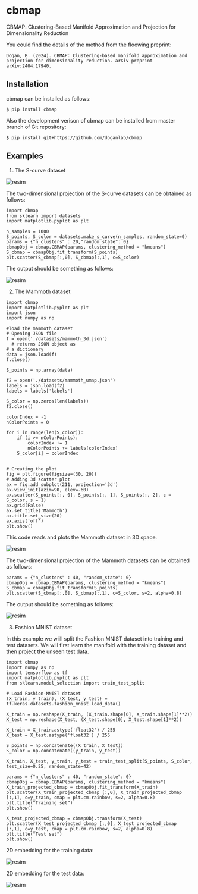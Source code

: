 # cbmap
CBMAP: Clustering-Based Manifold Approximation and Projection for Dimensionality Reduction

You could find the details of the method from the floowing preprint:

```
Dogan, B. (2024). CBMAP: Clustering-based manifold approximation and projection for dimensionality reduction. arXiv preprint arXiv:2404.17940.
```
Installation
--------

cbmap can be installed as follows:

    $ pip install cbmap

Also the development verison of cbmap can be installed from master branch of Git repository:

    $ pip install git+https://github.com/doganlab/cbmap

Examples
--------
1. The S-curve dataset

![resim](https://github.com/doganlab/cbmap/assets/26445624/d0fbf7e7-a757-482b-baae-585d98de5521)

The two-dimensional projection of the S-curve datasets can be obtained as follows:

```{python}
import cbmap
from sklearn import datasets
import matplotlib.pyplot as plt

n_samples = 1000
S_points, S_color = datasets.make_s_curve(n_samples, random_state=0)
params = {"n_clusters" : 20,"random_state": 0}
cbmapObj = cbmap.CBMAP(params, clustering_method = "kmeans")
S_cbmap = cbmapObj.fit_transform(S_points)
plt.scatter(S_cbmap[:,0], S_cbmap[:,1], c=S_color)
```

The output should be something as follows:

![resim](https://github.com/doganlab/cbmap/assets/26445624/56d94380-5b60-4739-b8a0-3a291557c069)

2. The Mammoth dataset

```{python}
import cbmap
import matplotlib.pyplot as plt
import json
import numpy as np

#load the mammoth dataset
# Opening JSON file
f = open('./datasets/mammoth_3d.json')
  # returns JSON object as 
# a dictionary
data = json.load(f)
f.close()

S_points = np.array(data)

f2 = open('./datasets/mammoth_umap.json')
labels = json.load(f2)
labels = labels['labels']

S_color = np.zeros(len(labels))
f2.close()

colorIndex = -1
nColorPoints = 0

for i in range(len(S_color)):
    if (i >= nColorPoints):
        colorIndex += 1
        nColorPoints += labels[colorIndex]
    S_color[i] = colorIndex


# Creating the plot
fig = plt.figure(figsize=(30, 20))
# Adding 3d scatter plot
ax = fig.add_subplot(211, projection='3d')
ax.view_init(azim=90, elev=-60)
ax.scatter(S_points[:, 0], S_points[:, 1], S_points[:, 2], c = S_color, s = 1)
ax.grid(False)
ax.set_title('Mammoth')
ax.title.set_size(20)
ax.axis('off')
plt.show()
```
This code reads and plots the Mammoth dataset in 3D space.

![resim](https://github.com/doganlab/cbmap/assets/26445624/33e745a3-678f-4b16-b279-30aae4d8a926)


The two-dimensional projection of the Mammoth datasets can be obtained as follows:

```{python}
params = {"n_clusters" : 40, "random_state": 0}
cbmapObj = cbmap.CBMAP(params, clustering_method = "kmeans")
S_cbmap = cbmapObj.fit_transform(S_points)
plt.scatter(S_cbmap[:,0], S_cbmap[:,1], c=S_color, s=2, alpha=0.8)
```
The output should be something as follows:

![resim](https://github.com/doganlab/cbmap/assets/26445624/0bac4552-ca4f-49ac-add4-d93776b32966)

3. Fashion MNIST dataset

In this example we wiill split the Fashion MNIST dataset into training and test datasets. We will
first learn the manifold with the training dataset and then project the unseen test data.

```{python}
import cbmap
import numpy as np
import tensorflow as tf
import matplotlib.pyplot as plt
from sklearn.model_selection import train_test_split

# Load Fashion-MNIST dataset
(X_train, y_train), (X_test, y_test) = tf.keras.datasets.fashion_mnist.load_data()

X_train = np.reshape(X_train, (X_train.shape[0], X_train.shape[1]**2))
X_test = np.reshape(X_test, (X_test.shape[0], X_test.shape[1]**2))

X_train = X_train.astype('float32') / 255
X_test = X_test.astype('float32') / 255

S_points = np.concatenate((X_train, X_test))
S_color = np.concatenate((y_train, y_test))

X_train, X_test, y_train, y_test = train_test_split(S_points, S_color, test_size=0.25, random_state=42)

params = {"n_clusters" : 40, "random_state": 0}
cbmapObj = cbmap.CBMAP(params, clustering_method = "kmeans")
X_train_projected_cbmap = cbmapObj.fit_transform(X_train)
plt.scatter(X_train_projected_cbmap [:,0], X_train_projected_cbmap [:,1], c=y_train, cmap = plt.cm.rainbow, s=2, alpha=0.8)
plt.title("Training set")
plt.show()

X_test_projected_cbmap = cbmapObj.transform(X_test)
plt.scatter(X_test_projected_cbmap [:,0], X_test_projected_cbmap [:,1], c=y_test, cmap = plt.cm.rainbow, s=2, alpha=0.8)
plt.title("Test set")
plt.show()
```

2D embedding for the training data:

![resim](https://github.com/doganlab/cbmap/assets/26445624/0297cc54-0a06-4af6-b8e4-49f0240fc124)

2D embedding for the test data:

![resim](https://github.com/doganlab/cbmap/assets/26445624/89c7abba-4520-4b2b-8788-2d6e13d3a37d)


